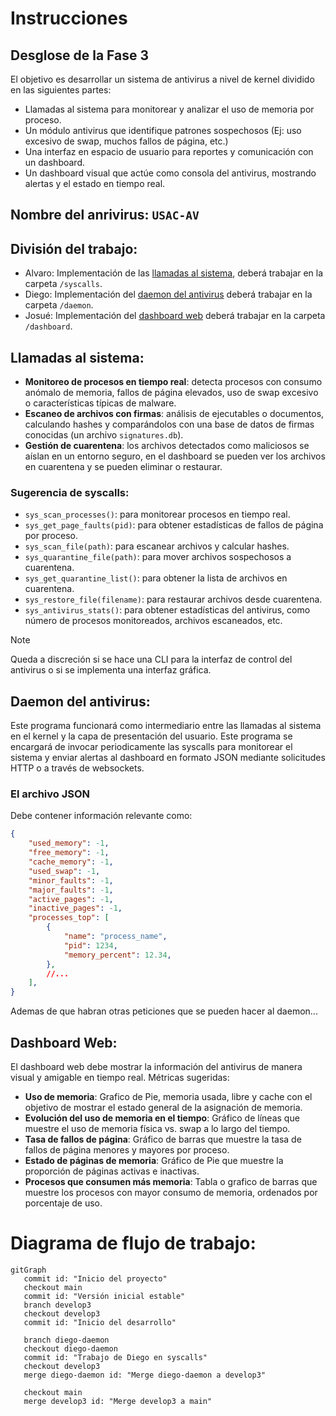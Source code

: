 # Instrucciones

## Desglose de la Fase 3
El objetivo es desarrollar un sistema de antivirus a nivel de kernel dividido en las siguientes partes:
- Llamadas al sistema para monitorear y analizar el uso de memoria por proceso.
- Un módulo antivirus que identifique patrones sospechosos (Ej: uso excesivo de swap, muchos fallos de página, etc.)
- Una interfaz en espacio de usuario para reportes y comunicación con un dashboard.
- Un dashboard visual que actúe como consola del antivirus, mostrando alertas y el estado en tiempo real.

## Nombre del anrivirus: `USAC-AV`

## División del trabajo:
- Alvaro: Implementación de las [llamadas al sistema](#llamadas-al-sistema), deberá trabajar en la carpeta `/syscalls`.
-  Diego: Implementación del [daemon del antivirus](#daemon-del-antivirus) deberá trabajar en la carpeta `/daemon`.
-  Josué: Implementación del [dashboard web](#dashboard-web) deberá trabajar en la carpeta `/dashboard`.

## Llamadas al sistema:
- **Monitoreo de procesos en tiempo real**: detecta procesos con consumo anómalo de memoria, fallos de página elevados, uso de swap excesivo o características típicas de malware.
- **Escaneo de archivos con firmas**: análisis de ejecutables o documentos, calculando hashes y comparándolos con una base de datos de firmas conocidas (un archivo `signatures.db`).
- **Gestión de cuarentena**: los archivos detectados como maliciosos se aíslan en un entorno seguro, en el dashboard se pueden ver los archivos en cuarentena y se pueden eliminar o restaurar.

### Sugerencia de syscalls:
- `sys_scan_processes()`: para monitorear procesos en tiempo real.
- `sys_get_page_faults(pid)`: para obtener estadísticas de fallos de página por proceso.
- `sys_scan_file(path)`: para escanear archivos y calcular hashes.
- `sys_quarantine_file(path)`: para mover archivos sospechosos a cuarentena.
- `sys_get_quarantine_list()`: para obtener la lista de archivos en cuarentena.
- `sys_restore_file(filename)`: para restaurar archivos desde cuarentena.
- `sys_antivirus_stats()`: para obtener estadísticas del antivirus, como número de procesos monitoreados, archivos escaneados, etc.

> [!NOTE]
> Queda a discreción si se hace una CLI para la interfaz de control del antivirus o si se implementa una interfaz gráfica.

## Daemon del antivirus:
Este programa funcionará como intermediario entre las llamadas al sistema en el kernel y la capa de presentación del usuario. Este programa se encargará de invocar periodicamente las syscalls para monitorear el sistema y enviar alertas al dashboard en formato JSON mediante solicitudes HTTP o a través de websockets.
### El archivo JSON
Debe contener información relevante como:
```JSON
{
    "used_memory": -1,
    "free_memory": -1,
    "cache_memory": -1,
    "used_swap": -1,
    "minor_faults": -1,
    "major_faults": -1,
    "active_pages": -1,
    "inactive_pages": -1,
    "processes_top": [
        {
            "name": "process_name",
            "pid": 1234,
            "memory_percent": 12.34,
        },
        //...
    ],
}
```
Ademas de que habran otras peticiones que se pueden hacer al daemon...

## Dashboard Web:
El dashboard web debe mostrar la información del antivirus de manera visual y amigable en tiempo real. Métricas sugeridas:
- **Uso de memoria**: Grafico de Pie, memoria usada, libre y cache con el objetivo de mostrar el estado general de la asignación de memoria.
- **Evolución del uso de memoria en el tiempo**: Gráfico de líneas que muestre el uso de memoria física vs. swap a lo largo del tiempo.
- **Tasa de fallos de página**: Gráfico de barras que muestre la tasa de fallos de página menores y mayores por proceso.
- **Estado de páginas de memoria**: Gráfico de Pie que muestre la proporción de páginas activas e inactivas.
- **Procesos que consumen más memoria**: Tabla o grafico de barras que muestre los procesos con mayor consumo de memoria, ordenados por porcentaje de uso.

# Diagrama de flujo de trabajo:
```mermaid
gitGraph
   commit id: "Inicio del proyecto"
   checkout main
   commit id: "Versión inicial estable"
   branch develop3
   checkout develop3
   commit id: "Inicio del desarrollo"

   branch diego-daemon
   checkout diego-daemon
   commit id: "Trabajo de Diego en syscalls"
   checkout develop3
   merge diego-daemon id: "Merge diego-daemon a develop3"

   checkout main
   merge develop3 id: "Merge develop3 a main"
```